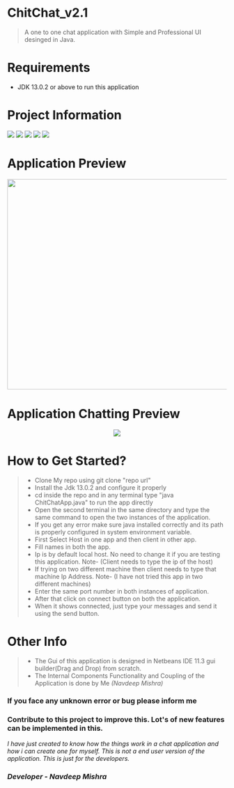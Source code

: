 # ChitChat_v2.1
> A one to one chat application with Simple and Professional UI desinged in Java.

# Requirements
- JDK 13.0.2 or above to run this application
 

# Project Information
<p align="left">  
<img src="https://img.shields.io/badge/Language-Java-blue">
<img src="https://img.shields.io/badge/Platform-Windows-brightgreen">
<img src="https://img.shields.io/badge/GUI-Java Swing-blueviolet">
<img src="https://img.shields.io/badge/Version-2.1-ff69b4">
<img src="https://img.shields.io/badge/IDE-Netbeans_11.3-34baeb"

</p>

# Application Preview

<p align="center">
 <img height="483px" width="634px" src="https://github.com/navdeepm20/ChitChat_Gui/blob/master/samples/application_preview.png">
</p>

# Application Chatting Preview 
<p align="center">
  <img src="https://github.com/navdeepm20/ChitChat_Gui/blob/master/samples/chatting.png">
  
  
 </p>

 
 # How to Get Started?
 
 > - Clone My repo using git clone "repo url"<br>
 > - Install the Jdk 13.0.2 and configure it properly<br>
 > - cd inside the repo and in any terminal type "java ChitChatApp.java" to run the app directly<br>
 > - Open the second terminal in the same directory and type the same command to open the two instances of the application.<br>
 > - If you get any error make sure java installed correctly and its path is properly configured in system environment variable.<br>
 > - First Select Host in one app and then client in other app.<br>
 > - Fill names in both the app.<br>
 > - Ip is by default local host. No need to change it if you are testing this application. Note- (Client needs to type the ip of the host)<br>
 > - If trying on two different machine then client needs to type that machine Ip Address. Note- (I have not tried this app in two different machines)<br>
 > - Enter the same port number in both instances of application.<br>
 > - After that click on connect button on both the application.<br>
 > - When it shows connected, just type your messages and send it using the send button.
 
 # Other Info
 > - The Gui of this application is designed in Netbeans IDE 11.3 gui builder(Drag and Drop) from scratch.
 > - The Internal Components Functionality and Coupling of the Application is done by Me <i>(Navdeep Mishra)</i>
 
 
 <h3>If you face any unknown error or bug please inform me</h3>
 <h3>Contribute to this project to improve this. Lot's of new features can be implemented in this.</h3>
 <i> I have just created to know how the things work in a chat application and how i can create one for myself. This is not a end user version of the application. This is just for the developers.</i>
 
 <h3><i>Developer - Navdeep Mishra</i></h3>
 
  

